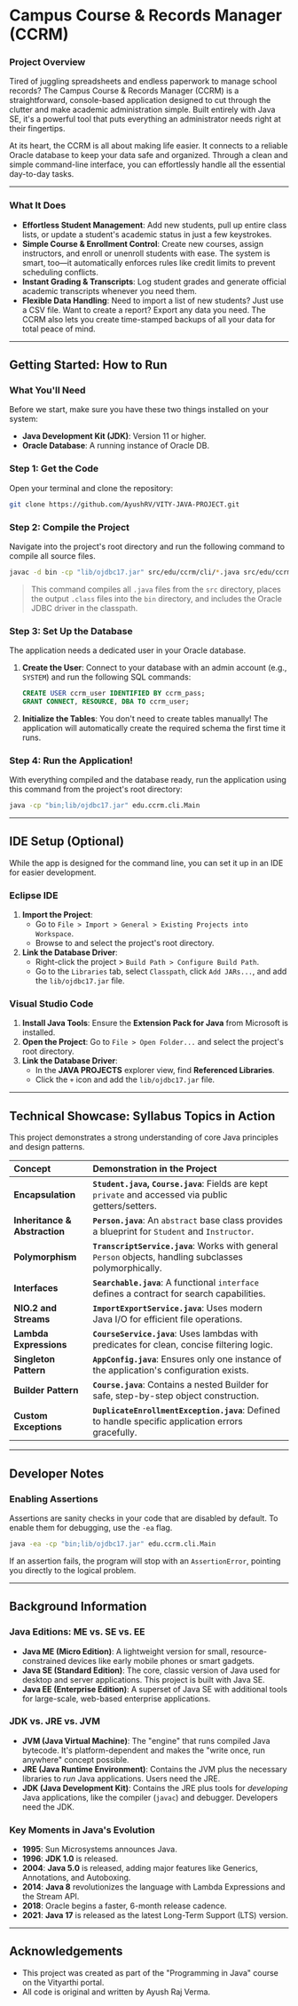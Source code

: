 # Campus Course & Records Manager (CCRM)

### Project Overview

Tired of juggling spreadsheets and endless paperwork to manage school records? The Campus Course & Records Manager (CCRM) is a straightforward, console-based application designed to cut through the clutter and make academic administration simple. Built entirely with Java SE, it's a powerful tool that puts everything an administrator needs right at their fingertips.

At its heart, the CCRM is all about making life easier. It connects to a reliable Oracle database to keep your data safe and organized. Through a clean and simple command-line interface, you can effortlessly handle all the essential day-to-day tasks.

-----

### What It Does

  - **Effortless Student Management**: Add new students, pull up entire class lists, or update a student's academic status in just a few keystrokes.
  - **Simple Course & Enrollment Control**: Create new courses, assign instructors, and enroll or unenroll students with ease. The system is smart, too—it automatically enforces rules like credit limits to prevent scheduling conflicts.
  - **Instant Grading & Transcripts**: Log student grades and generate official academic transcripts whenever you need them.
  - **Flexible Data Handling**: Need to import a list of new students? Just use a CSV file. Want to create a report? Export any data you need. The CCRM also lets you create time-stamped backups of all your data for total peace of mind.

-----

## Getting Started: How to Run

### What You'll Need

Before we start, make sure you have these two things installed on your system:

  - **Java Development Kit (JDK)**: Version 11 or higher.
  - **Oracle Database**: A running instance of Oracle DB.

### Step 1: Get the Code

Open your terminal and clone the repository:

```bash
git clone https://github.com/AyushRV/VITY-JAVA-PROJECT.git
```

### Step 2: Compile the Project

Navigate into the project's root directory and run the following command to compile all source files.

```bash
javac -d bin -cp "lib/ojdbc17.jar" src/edu/ccrm/cli/*.java src/edu/ccrm/config/*.java src/edu/ccrm/domain/*.java src/edu/ccrm/exception/*.java src/edu/ccrm/io/*.java src/edu/ccrm/service/*.java src/edu/ccrm/util/*.java
```

> This command compiles all `.java` files from the `src` directory, places the output `.class` files into the `bin` directory, and includes the Oracle JDBC driver in the classpath.

### Step 3: Set Up the Database

The application needs a dedicated user in your Oracle database.

1.  **Create the User**: Connect to your database with an admin account (e.g., `SYSTEM`) and run the following SQL commands:
    ```sql
    CREATE USER ccrm_user IDENTIFIED BY ccrm_pass;
    GRANT CONNECT, RESOURCE, DBA TO ccrm_user;
    ```
2.  **Initialize the Tables**: You don't need to create tables manually\! The application will automatically create the required schema the first time it runs.

### Step 4: Run the Application\!

With everything compiled and the database ready, run the application using this command from the project's root directory:

```bash
java -cp "bin;lib/ojdbc17.jar" edu.ccrm.cli.Main
```

-----

## IDE Setup (Optional)

While the app is designed for the command line, you can set it up in an IDE for easier development.

### Eclipse IDE

1.  **Import the Project**:
      - Go to `File > Import > General > Existing Projects into Workspace`.
      - Browse to and select the project's root directory.
2.  **Link the Database Driver**:
      - Right-click the project \> `Build Path > Configure Build Path`.
      - Go to the `Libraries` tab, select `Classpath`, click `Add JARs...`, and add the `lib/ojdbc17.jar` file.

### Visual Studio Code

1.  **Install Java Tools**: Ensure the **Extension Pack for Java** from Microsoft is installed.
2.  **Open the Project**: Go to `File > Open Folder...` and select the project's root directory.
3.  **Link the Database Driver**:
      - In the **JAVA PROJECTS** explorer view, find **Referenced Libraries**.
      - Click the `+` icon and add the `lib/ojdbc17.jar` file.

-----

## Technical Showcase: Syllabus Topics in Action

This project demonstrates a strong understanding of core Java principles and design patterns.

| Concept | Demonstration in the Project |
| :--- | :--- |
| **Encapsulation** | **`Student.java`, `Course.java`**: Fields are kept `private` and accessed via public getters/setters. |
| **Inheritance & Abstraction** | **`Person.java`**: An `abstract` base class provides a blueprint for `Student` and `Instructor`. |
| **Polymorphism** | **`TranscriptService.java`**: Works with general `Person` objects, handling subclasses polymorphically. |
| **Interfaces** | **`Searchable.java`**: A functional `interface` defines a contract for search capabilities. |
| **NIO.2 and Streams** | **`ImportExportService.java`**: Uses modern Java I/O for efficient file operations. |
| **Lambda Expressions** | **`CourseService.java`**: Uses lambdas with predicates for clean, concise filtering logic. |
| **Singleton Pattern** | **`AppConfig.java`**: Ensures only one instance of the application's configuration exists. |
| **Builder Pattern** | **`Course.java`**: Contains a nested Builder for safe, step-by-step object construction. |
| **Custom Exceptions** | **`DuplicateEnrollmentException.java`**: Defined to handle specific application errors gracefully. |

-----

## Developer Notes

### Enabling Assertions

Assertions are sanity checks in your code that are disabled by default. To enable them for debugging, use the `-ea` flag.

```bash
java -ea -cp "bin;lib/ojdbc17.jar" edu.ccrm.cli.Main
```

If an assertion fails, the program will stop with an `AssertionError`, pointing you directly to the logical problem.

-----

## Background Information

### Java Editions: ME vs. SE vs. EE

  - **Java ME (Micro Edition)**: A lightweight version for small, resource-constrained devices like early mobile phones or smart gadgets.
  - **Java SE (Standard Edition)**: The core, classic version of Java used for desktop and server applications. This project is built with Java SE.
  - **Java EE (Enterprise Edition)**: A superset of Java SE with additional tools for large-scale, web-based enterprise applications.

### JDK vs. JRE vs. JVM

  - **JVM (Java Virtual Machine)**: The "engine" that runs compiled Java bytecode. It's platform-dependent and makes the "write once, run anywhere" concept possible.
  - **JRE (Java Runtime Environment)**: Contains the JVM plus the necessary libraries to *run* Java applications. Users need the JRE.
  - **JDK (Java Development Kit)**: Contains the JRE plus tools for *developing* Java applications, like the compiler (`javac`) and debugger. Developers need the JDK.

### Key Moments in Java's Evolution

  - **1995**: Sun Microsystems announces Java.
  - **1996**: **JDK 1.0** is released.
  - **2004**: **Java 5.0** is released, adding major features like Generics, Annotations, and Autoboxing.
  - **2014**: **Java 8** revolutionizes the language with Lambda Expressions and the Stream API.
  - **2018**: Oracle begins a faster, 6-month release cadence.
  - **2021**: **Java 17** is released as the latest Long-Term Support (LTS) version.

-----

## Acknowledgements

  - This project was created as part of the "Programming in Java" course on the Vityarthi portal.
  - All code is original and written by Ayush Raj Verma.